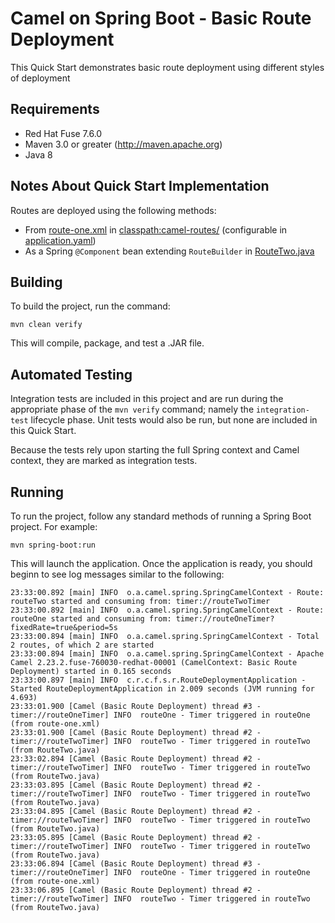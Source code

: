 # Camel on Spring Boot - Basic Route Deployment #
This Quick Start demonstrates basic route deployment using different styles of deployment

## Requirements ##
 * Red Hat Fuse 7.6.0
 * Maven 3.0 or greater (http://maven.apache.org)
 * Java 8

## Notes About Quick Start Implementation ##

Routes are deployed using the following methods:

 * From [route-one.xml](src/main/resources/camel-routes/route-one.xml) in [classpath:camel-routes/](src/main/resources/camel-routes) (configurable in [application.yaml](src/main/resources/config/application.yaml))
 * As a Spring `@Component` bean extending `RouteBuilder` in [RouteTwo.java](src/main/java/com/redhat/consulting/fusequickstarts/springboot/routedeployment/RouteTwo.java)

## Building ##
To build the project, run the command:

    mvn clean verify

This will compile, package, and test a .JAR file.

## Automated Testing ##
Integration tests are included in this project and are run during the appropriate phase of
the `mvn verify` command; namely the `integration-test` lifecycle phase. Unit tests would also
be run, but none are included in this Quick Start.

Because the tests rely upon starting the full Spring context and Camel context, they are marked
as integration tests.

## Running ##
To run the project, follow any standard methods of running a Spring Boot project.
For example:

    mvn spring-boot:run

This will launch the application. Once the application is ready, you should beginn to see log messages similar to the following:

    23:33:00.892 [main] INFO  o.a.camel.spring.SpringCamelContext - Route: routeTwo started and consuming from: timer://routeTwoTimer
    23:33:00.892 [main] INFO  o.a.camel.spring.SpringCamelContext - Route: routeOne started and consuming from: timer://routeOneTimer?fixedRate=true&period=5s
    23:33:00.894 [main] INFO  o.a.camel.spring.SpringCamelContext - Total 2 routes, of which 2 are started
    23:33:00.894 [main] INFO  o.a.camel.spring.SpringCamelContext - Apache Camel 2.23.2.fuse-760030-redhat-00001 (CamelContext: Basic Route Deployment) started in 0.165 seconds
    23:33:00.897 [main] INFO  c.r.c.f.s.r.RouteDeploymentApplication - Started RouteDeploymentApplication in 2.009 seconds (JVM running for 4.693)
    23:33:01.900 [Camel (Basic Route Deployment) thread #3 - timer://routeOneTimer] INFO  routeOne - Timer triggered in routeOne (from route-one.xml)
    23:33:01.900 [Camel (Basic Route Deployment) thread #2 - timer://routeTwoTimer] INFO  routeTwo - Timer triggered in routeTwo (from RouteTwo.java)
    23:33:02.894 [Camel (Basic Route Deployment) thread #2 - timer://routeTwoTimer] INFO  routeTwo - Timer triggered in routeTwo (from RouteTwo.java)
    23:33:03.895 [Camel (Basic Route Deployment) thread #2 - timer://routeTwoTimer] INFO  routeTwo - Timer triggered in routeTwo (from RouteTwo.java)
    23:33:04.895 [Camel (Basic Route Deployment) thread #2 - timer://routeTwoTimer] INFO  routeTwo - Timer triggered in routeTwo (from RouteTwo.java)
    23:33:05.895 [Camel (Basic Route Deployment) thread #2 - timer://routeTwoTimer] INFO  routeTwo - Timer triggered in routeTwo (from RouteTwo.java)
    23:33:06.894 [Camel (Basic Route Deployment) thread #3 - timer://routeOneTimer] INFO  routeOne - Timer triggered in routeOne (from route-one.xml)
    23:33:06.895 [Camel (Basic Route Deployment) thread #2 - timer://routeTwoTimer] INFO  routeTwo - Timer triggered in routeTwo (from RouteTwo.java)
